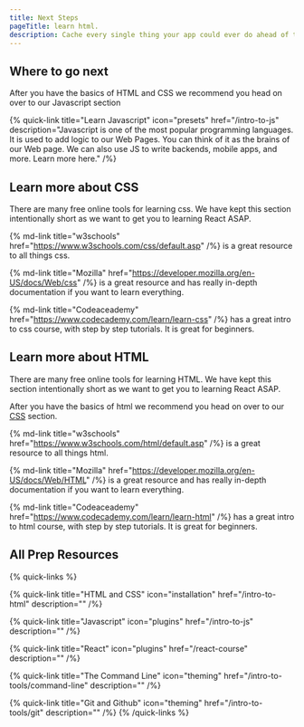 ```yaml
---
title: Next Steps
pageTitle: learn html.
description: Cache every single thing your app could ever do ahead of time, so your code never even has to run at all.
---
```


## Where to go next

After you have the basics of HTML and CSS we recommend you head on over to our Javascript section

{% quick-link title="Learn Javascript" icon="presets" href="/intro-to-js" description="Javascript is one of the most popular programming languages. It is used to add logic to our Web Pages. You can think of it as the brains of our Web page. We can also use JS to write backends, mobile apps, and more. Learn more here." /%}

## Learn more about CSS

There are many free online tools for learning css.  We have kept this section intentionally short as we want to get you to learning React ASAP.  


{% md-link title="w3schools" href="https://www.w3schools.com/css/default.asp" /%} is a great resource to all things css.

{% md-link title="Mozilla" href="https://developer.mozilla.org/en-US/docs/Web/css" /%} is a great resource and has really in-depth documentation if you want to learn everything.

{% md-link title="Codeaceademy" href="https://www.codecademy.com/learn/learn-css" /%} has a great intro to css course, with step by step tutorials.  It is great for beginners.






## Learn more about HTML

There are many free online tools for learning HTML.  We have kept this section intentionally short as we want to get you to learning React ASAP.  

After you have the basics of html we recommend you head on over to our [CSS](/intro-to-css) section.

{% md-link title="w3schools" href="https://www.w3schools.com/html/default.asp" /%} is a great resource to all things html.

{% md-link title="Mozilla" href="https://developer.mozilla.org/en-US/docs/Web/HTML" /%} is a great resource and has really in-depth documentation if you want to learn everything.

{% md-link title="Codeaceademy" href="https://www.codecademy.com/learn/learn-html" /%} has a great intro to html course, with step by step tutorials.  It is great for beginners.










## All Prep Resources

{% quick-links %}

{% quick-link title="HTML and CSS" icon="installation" href="/intro-to-html" description="" /%}

{% quick-link title="Javascript" icon="plugins" href="/intro-to-js" description="" /%}

{% quick-link title="React" icon="plugins" href="/react-course" description="" /%}


{% quick-link title="The Command Line" icon="theming" href="/intro-to-tools/command-line" description="" /%}

{% quick-link title="Git and Github" icon="theming" href="/intro-to-tools/git" description="" /%}
{% /quick-links %}
